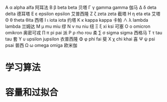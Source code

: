 Α           α         alpha              alfa                 阿耳法
Β           β         beta               beta                  贝塔
Γ           γ         gamma              gamma                 伽马
Δ           δ         deta               delta               德耳塔
Ε           ε         epsilon            epsilon             艾普西隆
Ζ           ζ         zeta               zeta                  截塔
Η           η         eta                eta                   艾塔
Θ           θ         theta             θita                  西塔
Ι           ι         iota               iota                  约塔
Κ           κ         kappa              kappa                 卡帕
∧           λ         lambda            lambda                兰姆达
Μ           μ         mu                 miu                    缪
Ν           ν         nu                 niu                    纽
Ξ           ξ         xi                 ksi                   可塞
Ο           ο         omicron           omikron               奥密可戎
∏           π         pi                 pai                    派
Ρ           ρ         rho                rou                    柔
∑           σ         sigma             sigma                 西格马
Τ           τ         tau                tau                    套
Υ           υ         upsilon          jupsilon              衣普西隆
Φ           φ         phi                fai                    斐
Χ           χ         chi                khai                   喜
Ψ           ψ         psi                psai                  普西
Ω           ω         omega             omiga                 欧米伽

# 学习算法
# 容量和过拟合
